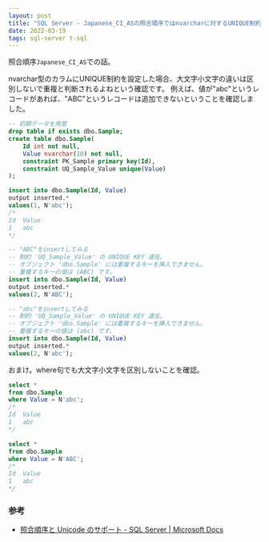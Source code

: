 ```yaml
---
layout: post
title: "SQL Server - Japanese_CI_ASの照合順序ではnvarcharに対するUNIQUE制約も大文字小文字を区別しない"
date: 2022-03-19
tags: sql-server t-sql
---
```


照合順序`Japanese_CI_AS`での話。

nvarchar型のカラムにUNIQUE制約を設定した場合、大文字小文字の違いは区別しないで重複と判断されるよねという確認です。
例えば、値が"abc"というレコードがあれば、"ABC"というレコードは追加できないということを確認しました。

```sql
-- 初期データを用意
drop table if exists dbo.Sample;
create table dbo.Sample(
	Id int not null,
	Value nvarchar(10) not null,
	constraint PK_Sample primary key(Id),
	constraint UQ_Sample_Value unique(Value)
);

insert into dbo.Sample(Id, Value)
output inserted.*
values(1, N'abc');
/*
Id  Value
1   abc
*/

-- "ABC"をinsertしてみる
-- 制約 'UQ_Sample_Value' の UNIQUE KEY 違反。
-- オブジェクト 'dbo.Sample' には重複するキーを挿入できません。
-- 重複するキーの値は (ABC) です。
insert into dbo.Sample(Id, Value)
output inserted.*
values(2, N'ABC');

-- "abc"をinsertしてみる
-- 制約 'UQ_Sample_Value' の UNIQUE KEY 違反。
-- オブジェクト 'dbo.Sample' には重複するキーを挿入できません。
-- 重複するキーの値は (abc) です。
insert into dbo.Sample(Id, Value)
output inserted.*
values(2, N'abc');
```

おまけ。where句でも大文字小文字を区別しないことを確認。

```sql
select *
from dbo.Sample
where Value = N'abc';
/*
Id  Value
1   abc
*/

select *
from dbo.Sample
where Value = N'ABC';
/*
Id  Value
1   abc
*/
```

### 参考
- [照合順序と Unicode のサポート - SQL Server &#124; Microsoft Docs](https://docs.microsoft.com/ja-jp/sql/relational-databases/collations/collation-and-unicode-support?view=sql-server-ver15)
